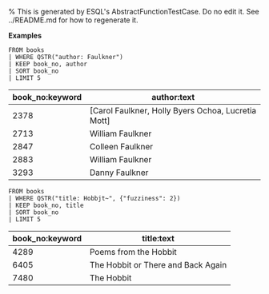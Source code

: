 % This is generated by ESQL's AbstractFunctionTestCase. Do no edit it. See ../README.md for how to regenerate it.

**Examples**

```esql
FROM books
| WHERE QSTR("author: Faulkner")
| KEEP book_no, author
| SORT book_no
| LIMIT 5
```

| book_no:keyword | author:text |
| --- | --- |
| 2378 | [Carol Faulkner, Holly Byers Ochoa, Lucretia Mott] |
| 2713 | William Faulkner |
| 2847 | Colleen Faulkner |
| 2883 | William Faulkner |
| 3293 | Danny Faulkner |

```esql
FROM books
| WHERE QSTR("title: Hobbjt~", {"fuzziness": 2})
| KEEP book_no, title
| SORT book_no
| LIMIT 5
```

| book_no:keyword | title:text |
| --- | --- |
| 4289 | Poems from the Hobbit |
| 6405 | The Hobbit or There and Back Again |
| 7480 | The Hobbit |


